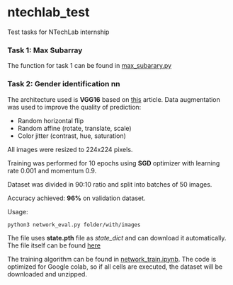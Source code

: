 # ntechlab_test
Test tasks for NTechLab internship

### Task 1: Max Subarray
The function for task 1 can be found in [max_subarary.py](./max_subarray.py)

### Task 2: Gender identification nn
The architecture used is **VGG16** based on [this](https://www.sciencedirect.com/science/article/pii/S1877050918307853) article.
Data augmentation was used to improve the quality of prediction:
* Random horizontal flip
* Random affine (rotate, translate, scale)
* Color jitter (contrast, hue, saturation)

All images were resized to 224x224 pixels.

Training was performed for 10 epochs using **SGD** optimizer with learning rate 0.001 and momentum 0.9.

Dataset was divided in 90:10 ratio and split into batches of 50 images.

Accuracy achieved: **96%** on validation dataset.


Usage:
```
python3 network_eval.py folder/with/images
```

The file uses **state.pth** file as *state_dict* and can download it automatically. The file itself can be found [here](https://drive.google.com/uc?id=1--wMPNZBgBV4pEcBEDtOajRotm1LWb5N&export=download)

The training algorithm can be found in [network_train.ipynb](./network_train.ipynb). The code is optimized for Google colab, so if all cells are executed, the dataset will be downloaded and unzipped.